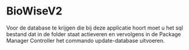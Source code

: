 # BioWiseV2
Voor de database te krijgen die bij deze applicatie hoort moet u het sql bestand dat in de folder staat actieveren en vervolgens in de Package Manager Controller het commando update-database uitvoeren.
